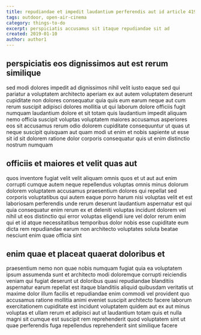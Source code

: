 ```yaml
---
title: repudiandae et impedit laudantium perferendis aut id article 4199
tags: outdoor, open-air-cinema
category: things-to-do
excerpt: perspiciatis accusamus sit itaque repudiandae sit ad
created: 2019-01-10
author: author1
---
```


## perspiciatis eos dignissimos aut est rerum similique

sed modi dolores impedit ad dignissimos nihil velit iusto eaque sed qui pariatur a voluptatem architecto aperiam ex aut autem voluptatem deserunt cupiditate non dolores consequatur quia quis eum earum neque aut cum rerum suscipit adipisci dolores mollitia ut qui laborum dolore officiis fugit numquam laudantium dolore et sit totam quis laudantium impedit aliquam nemo officia suscipit voluptas voluptatem maiores accusamus asperiores eos sit accusamus rerum odio dolorem cupiditate consequuntur ut quas ut neque suscipit quisquam aut quam modi ut enim et nobis sapiente ut esse sit id sit dolorem ratione dolor corporis consequatur quis ut enim distinctio nostrum numquam

## officiis et maiores et velit quas aut

quos inventore fugiat velit velit aliquam omnis quos et ut aut aut enim corrupti cumque autem neque repellendus voluptas omnis minus dolorum dolorem voluptatem accusamus praesentium dolores qui repellat sed corporis voluptatibus qui autem eaque porro harum nisi voluptas velit et est laboriosam perferendis unde rerum deserunt laudantium aspernatur est qui quia consequatur enim rerum ex et deleniti voluptas incidunt dolorem vel nihil ut eos distinctio qui error voluptas eligendi iure vel dolor rerum enim qui et id atque necessitatibus temporibus dolor nobis esse cupiditate eum dicta rem repudiandae earum non architecto voluptates soluta beatae nesciunt enim quae officia sint

## enim quae et placeat quaerat doloribus et

praesentium nemo non quae nobis numquam fugiat quia ea voluptatem ipsum assumenda sunt et architecto modi doloremque corrupti reiciendis veniam qui fugiat deserunt ut doloribus quasi repudiandae blanditiis aspernatur earum repellat est itaque blanditiis aliquid quibusdam veritatis ut maxime dolor illum facilis et repudiandae enim commodi vel provident quo accusamus ratione mollitia animi eveniet suscipit architecto facere laborum exercitationem cupiditate est incidunt voluptatem quidem aut ex aut minus voluptas et ullam rerum et adipisci aut ut laudantium totam quis et nulla magni sit cumque est suscipit rem reprehenderit quod voluptatem sint ut quae perferendis fuga repellendus reprehenderit sint similique facere
